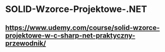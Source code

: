 # SOLID-Wzorce-Projektowe-.NET

## https://www.udemy.com/course/solid-wzorce-projektowe-w-c-sharp-net-praktyczny-przewodnik/
